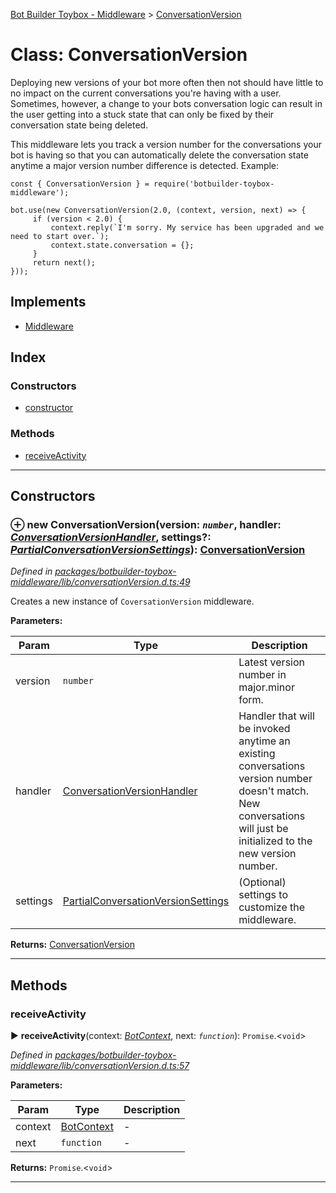 [Bot Builder Toybox - Middleware](../README.md) > [ConversationVersion](../classes/botbuilder_toybox_middleware.conversationversion.md)



# Class: ConversationVersion


Deploying new versions of your bot more often then not should have little to no impact on the current conversations you're having with a user. Sometimes, however, a change to your bots conversation logic can result in the user getting into a stuck state that can only be fixed by their conversation state being deleted.

This middleware lets you track a version number for the conversations your bot is having so that you can automatically delete the conversation state anytime a major version number difference is detected. Example:

    const { ConversationVersion } = require('botbuilder-toybox-middleware');

    bot.use(new ConversationVersion(2.0, (context, version, next) => {
         if (version < 2.0) {
             context.reply(`I'm sorry. My service has been upgraded and we need to start over.`);
             context.state.conversation = {};
         }
         return next();
    }));

## Implements

* [Middleware]()

## Index

### Constructors

* [constructor](botbuilder_toybox_middleware.conversationversion.md#constructor)


### Methods

* [receiveActivity](botbuilder_toybox_middleware.conversationversion.md#receiveactivity)



---
## Constructors
<a id="constructor"></a>


### ⊕ **new ConversationVersion**(version: *`number`*, handler: *[ConversationVersionHandler](../#conversationversionhandler)*, settings?: *[Partial]()[ConversationVersionSettings](../interfaces/botbuilder_toybox_middleware.conversationversionsettings.md)*): [ConversationVersion](botbuilder_toybox_middleware.conversationversion.md)


*Defined in [packages/botbuilder-toybox-middleware/lib/conversationVersion.d.ts:49](https://github.com/Stevenic/botbuilder-toybox/blob/951b3b9/packages/botbuilder-toybox-middleware/lib/conversationVersion.d.ts#L49)*



Creates a new instance of `CoversationVersion` middleware.


**Parameters:**

| Param | Type | Description |
| ------ | ------ | ------ |
| version | `number`   |  Latest version number in major.minor form. |
| handler | [ConversationVersionHandler](../#conversationversionhandler)   |  Handler that will be invoked anytime an existing conversations version number doesn't match. New conversations will just be initialized to the new version number. |
| settings | [Partial]()[ConversationVersionSettings](../interfaces/botbuilder_toybox_middleware.conversationversionsettings.md)   |  (Optional) settings to customize the middleware. |





**Returns:** [ConversationVersion](botbuilder_toybox_middleware.conversationversion.md)

---


## Methods
<a id="receiveactivity"></a>

###  receiveActivity

► **receiveActivity**(context: *[BotContext]()*, next: *`function`*): `Promise`.<`void`>



*Defined in [packages/botbuilder-toybox-middleware/lib/conversationVersion.d.ts:57](https://github.com/Stevenic/botbuilder-toybox/blob/951b3b9/packages/botbuilder-toybox-middleware/lib/conversationVersion.d.ts#L57)*



**Parameters:**

| Param | Type | Description |
| ------ | ------ | ------ |
| context | [BotContext]()   |  - |
| next | `function`   |  - |





**Returns:** `Promise`.<`void`>





___


